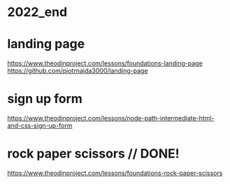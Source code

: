 # 2022_end

# landing page
https://www.theodinproject.com/lessons/foundations-landing-page
https://github.com/piotrnajda3000/landing-page

# sign up form
https://www.theodinproject.com/lessons/node-path-intermediate-html-and-css-sign-up-form

# rock paper scissors // DONE!
https://www.theodinproject.com/lessons/foundations-rock-paper-scissors

